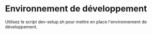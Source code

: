 # Environnement de développement

Utilisez le script dev-setup.sh pour mettre en place l'environnement de développement.
